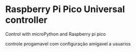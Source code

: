 # Raspberry Pi Pico Universal controller 
Control with microPython and Raspberry pi pico

controle progamavel com configuração amigavel a usuarios
